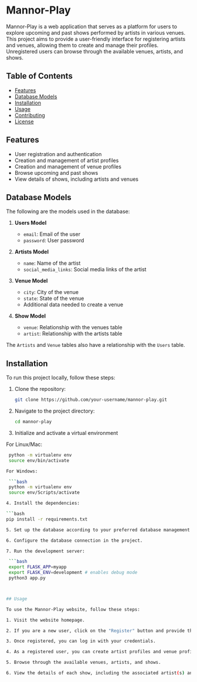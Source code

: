 # Mannor-Play

Mannor-Play is a web application that serves as a platform for users to explore upcoming and past shows performed by artists in various venues. This project aims to provide a user-friendly interface for registering artists and venues, allowing them to create and manage their profiles. Unregistered users can browse through the available venues, artists, and shows.

## Table of Contents
- [Features](#features)
- [Database Models](#database-models)
- [Installation](#installation)
- [Usage](#usage)
- [Contributing](#contributing)
- [License](#license)

## Features

- User registration and authentication
- Creation and management of artist profiles
- Creation and management of venue profiles
- Browse upcoming and past shows
- View details of shows, including artists and venues

## Database Models

The following are the models used in the database:

1. **Users Model**
   - `email`: Email of the user
   - `password`: User password

2. **Artists Model**
   - `name`: Name of the artist
   - `social_media_links`: Social media links of the artist

3. **Venue Model**
   - `city`: City of the venue
   - `state`: State of the venue
   - Additional data needed to create a venue

4. **Show Model**
   - `venue`: Relationship with the venues table
   - `artist`: Relationship with the artists table

The `Artists` and `Venue` tables also have a relationship with the `Users` table.

## Installation

To run this project locally, follow these steps:

1. Clone the repository:

   ```bash
   git clone https://github.com/your-username/mannor-play.git

2. Navigate to the project directory:

   ```bash
   cd mannor-play

3. Initialize and activate a virtual environment

  For Linux/Mac:

   ```bash
    python -m virtualenv env
    source env/bin/activate
  
  For Windows:

    ```bash
    python -m virtualenv env
    source env/Scripts/activate

4. Install the dependencies:

   ```bash
   pip install -r requirements.txt

5. Set up the database according to your preferred database management system.

6. Configure the database connection in the project.

7. Run the development server:

    ```bash
    export FLASK_APP=myapp
    export FLASK_ENV=development # enables debug mode
    python3 app.py



## Usage

To use the Mannor-Play website, follow these steps:

1. Visit the website homepage.

2. If you are a new user, click on the "Register" button and provide the necessary details.

3. Once registered, you can log in with your credentials.

4. As a registered user, you can create artist profiles and venue profiles.

5. Browse through the available venues, artists, and shows.

6. View the details of each show, including the associated artist(s) and venue.
